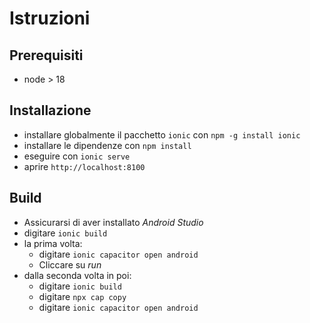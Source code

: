 # Istruzioni

## Prerequisiti

- node > 18

## Installazione

- installare globalmente il pacchetto `ionic` con `npm -g install ionic`
- installare le dipendenze con `npm install`
- eseguire con `ionic serve`
- aprire `http://localhost:8100`

## Build

- Assicurarsi di aver installato *Android Studio*
- digitare `ionic build`
- la prima volta:
  - digitare `ionic capacitor open android` 
  - Cliccare su *run*
- dalla seconda volta in poi:
  - digitare `ionic build`
  - digitare `npx cap copy`
  - digitare `ionic capacitor open android`



